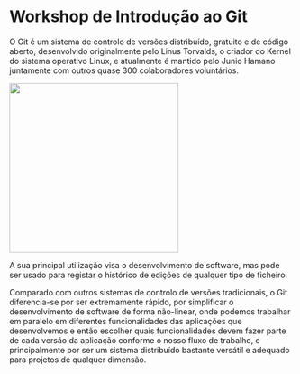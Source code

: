# Workshop de Introdução ao Git

O Git é um sistema de controlo de versões distribuído, gratuito e de código aberto, desenvolvido originalmente pelo Linus Torvalds, o criador do Kernel do sistema operativo Linux, e atualmente é mantido pelo Junio Hamano juntamente com outros quase 300 colaboradores voluntários.

<img src="https://pt.wikipedia.org/wiki/Git#/media/Ficheiro:Git-logo.svg" width="300" />

A sua principal utilização visa o desenvolvimento de software, mas pode ser usado para registar o histórico de edições de qualquer tipo de ficheiro.

Comparado com outros sistemas de controlo de versões tradicionais, o Git diferencia-se por ser extremamente rápido, por simplificar o desenvolvimento de software de forma não-linear, onde podemos trabalhar em paralelo em diferentes funcionalidades das aplicações que desenvolvemos e então escolher quais funcionalidades devem fazer parte de cada versão da aplicação conforme o nosso fluxo de trabalho, e principalmente por ser um sistema distribuído bastante versátil e adequado para projetos de qualquer dimensão.
